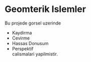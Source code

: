 # Geomterik Islemler

Bu projede gorsel uzerinde  
* Kaydirma  
* Cevirme  
* Hassas Donusum  
* Perspektif  
calismalari yapilmistir.
